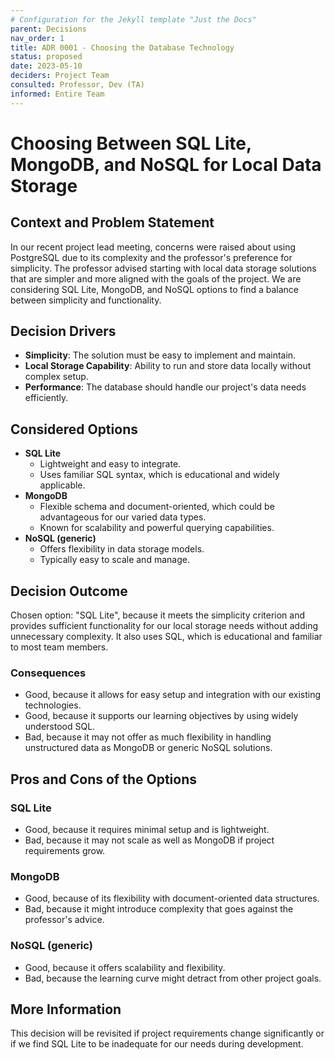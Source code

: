 ```yaml
---
# Configuration for the Jekyll template "Just the Docs"
parent: Decisions
nav_order: 1
title: ADR 0001 - Choosing the Database Technology
status: proposed
date: 2023-05-10
deciders: Project Team
consulted: Professor, Dev (TA)
informed: Entire Team
---
```


# Choosing Between SQL Lite, MongoDB, and NoSQL for Local Data Storage

## Context and Problem Statement
In our recent project lead meeting, concerns were raised about using PostgreSQL due to its complexity and the professor's preference for simplicity. The professor advised starting with local data storage solutions that are simpler and more aligned with the goals of the project. We are considering SQL Lite, MongoDB, and NoSQL options to find a balance between simplicity and functionality.

## Decision Drivers
* **Simplicity**: The solution must be easy to implement and maintain.
* **Local Storage Capability**: Ability to run and store data locally without complex setup.
* **Performance**: The database should handle our project's data needs efficiently.

## Considered Options
* **SQL Lite**
  - Lightweight and easy to integrate.
  - Uses familiar SQL syntax, which is educational and widely applicable.
* **MongoDB**
  - Flexible schema and document-oriented, which could be advantageous for our varied data types.
  - Known for scalability and powerful querying capabilities.
* **NoSQL (generic)**
  - Offers flexibility in data storage models.
  - Typically easy to scale and manage.

## Decision Outcome
Chosen option: "SQL Lite", because it meets the simplicity criterion and provides sufficient functionality for our local storage needs without adding unnecessary complexity. It also uses SQL, which is educational and familiar to most team members.

### Consequences
* Good, because it allows for easy setup and integration with our existing technologies.
* Good, because it supports our learning objectives by using widely understood SQL.
* Bad, because it may not offer as much flexibility in handling unstructured data as MongoDB or generic NoSQL solutions.

## Pros and Cons of the Options

### SQL Lite
* Good, because it requires minimal setup and is lightweight.
* Bad, because it may not scale as well as MongoDB if project requirements grow.

### MongoDB
* Good, because of its flexibility with document-oriented data structures.
* Bad, because it might introduce complexity that goes against the professor's advice.

### NoSQL (generic)
* Good, because it offers scalability and flexibility.
* Bad, because the learning curve might detract from other project goals.

## More Information
This decision will be revisited if project requirements change significantly or if we find SQL Lite to be inadequate for our needs during development.


